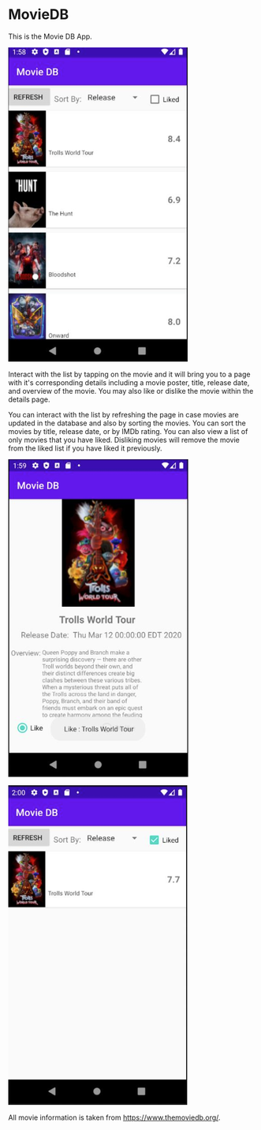 # MovieDB

This is the Movie DB App.

![](Images/MovieScreen.PNG )

Interact with the list by tapping on the movie and it will bring you to a page with it's corresponding details including a movie poster,
title, release date, and overview of the movie. You may also like or dislike the movie within the details page.

You can interact with the list by refreshing the page in case movies are updated in the database and also by sorting the movies. You can
sort the movies by title, release date, or by IMDb rating. You can also view a list of only movies that you have liked. Disliking movies
will remove the movie from the liked list if you have liked it previously. 

![](Images/MovieScreen2.PNG)

![](Images/MovieScreen3.PNG)

All movie information is taken from https://www.themoviedb.org/.

